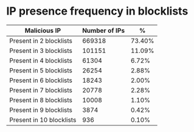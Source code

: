 # IP presence frequency in blocklists
| Malicious IP | Number of IPs | % |
|----|----|----|
| Present in 2 blocklists | 669318 | 73.40% |
| Present in 3 blocklists | 101151 | 11.09% |
| Present in 4 blocklists | 61304 | 6.72% |
| Present in 5 blocklists | 26254 | 2.88% |
| Present in 6 blocklists | 18243 | 2.00% |
| Present in 7 blocklists | 20778 | 2.28% |
| Present in 8 blocklists | 10008 | 1.10% |
| Present in 9 blocklists | 3874 | 0.42% |
| Present in 10 blocklists | 936 | 0.10% |
